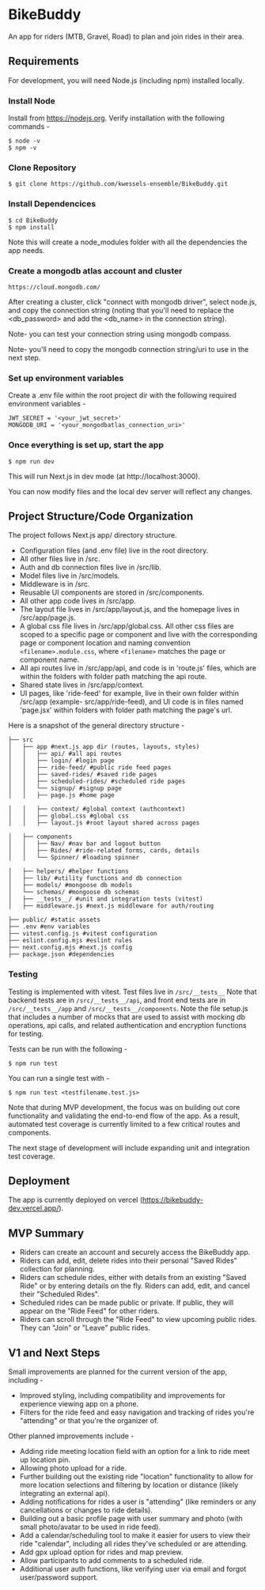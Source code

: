 # BikeBuddy

An app for riders (MTB, Gravel, Road) to plan and join rides in their area.

## Requirements

For development, you will need Node.js (including npm) installed locally.

### Install Node

Install from https://nodejs.org. Verify installation with the following commands -

    $ node -v
    $ npm -v

### Clone Repository

    $ git clone https://github.com/kwessels-ensemble/BikeBuddy.git

### Install Dependencices

    $ cd BikeBuddy
    $ npm install

Note this will create a node_modules folder with all the dependencies the app needs.

### Create a mongodb atlas account and cluster

    https://cloud.mongodb.com/

After creating a cluster, click "connect with mongodb driver", select node.js, and copy the connection string (noting that you'll need to replace the <db_password> and add the <db_name> in the connection string).

Note- you can test your connection string using mongodb compass.

Note- you'll need to copy the mongodb connection string/uri to use in the next step.

### Set up environment variables

Create a .env file within the root project dir with the following required environment variables -

    JWT_SECRET = '<your_jwt_secret>'
    MONGODB_URI = '<your_mongodbatlas_connection_uri>'

### Once everything is set up, start the app

    $ npm run dev

This will run Next.js in dev mode (at http://localhost:3000).

You can now modify files and the local dev server will reflect any changes.

## Project Structure/Code Organization

The project follows Next.js app/ directory structure.

- Configuration files (and .env file) live in the root directory.
- All other files live in /src.
- Auth and db connection files live in /src/lib.
- Model files live in /src/models.
- Middleware is in /src.
- Reusable UI components are stored in /src/components.
- All other app code lives in /src/app.
- The layout file lives in /src/app/layout.js, and the homepage lives in /src/app/page.js.
- A global css file lives in /src/app/global.css. All other css files are scoped to a specific page or component and live with the corresponding page or component location and naming convention `<filename>.module.css`, where `<filename>` matches the page or component name.
- All api routes live in /src/app/api, and code is in 'route.js' files, which are within the folders with folder path matching the api route.
- Shared state lives in /src/app/context.
- UI pages, like 'ride-feed' for example, live in their own folder within /src/app (example- src/app/ride-feed), and UI code is in files named 'page.jsx' within folders with folder path matching the page's url.

Here is a snapshot of the general directory structure -


    ├── src
    │   ├── app #next.js app dir (routes, layouts, styles)
    │   │   ├── api/ #all api routes
    │   │   ├── login/ #login page
    │   │   ├── ride-feed/ #public ride feed pages
    │   │   ├── saved-rides/ #saved ride pages
    │   │   ├── scheduled-rides/ #scheduled ride pages
    │   │   └── signup/ #signup page
    │   │   ├── page.js #home page

    │   │   ├── context/ #global context (authcontext)
    │   │   ├── global.css #global css
    │   │   ├── layout.js #root layout shared across pages

    │   ├── components
    │   │   ├── Nav/ #nav bar and logout button
    │   │   ├── Rides/ #ride-related forms, cards, details
    │   │   └── Spinner/ #loading spinner

    │   ├── helpers/ #helper functions
    │   ├── lib/ #utility functions and db connection
    │   ├── models/ #mongoose db models
    │   └── schemas/ #mongoose db schemas
    │   ├── __tests__/ #unit and integration tests (vitest)
    │   ├── middleware.js #next.js middleware for auth/routing

    ├── public/ #static assets
    ├── .env #env variables
    ├── vitest.config.js #vitest configuration
    ├── eslint.config.mjs #eslint rules
    ├── next.config.mjs #next.js config
    ├── package.json #dependencies


### Testing

Testing is implemented with vitest. Test files live in `/src/__tests__` Note that backend tests are in `/src/__tests__/api`, and front end tests are in `/src/__tests__/app` and `/src/__tests__/components`. Note the file setup.js that includes a number of mocks that are used to assist with mocking db operations, api calls, and related authentication and encryption functions for testing.

Tests can be run with the following -

    $ npm run test

You can run a single test with -

    $ npm run test <testfilename.test.js>

Note that during MVP development, the focus was on building out core functionality and validating the end-to-end flow of the app. As a result, automated test coverage is currently limited to a few critical routes and components.

The next stage of development will include expanding unit and integration test coverage.

## Deployment

The app is currently deployed on vercel (https://bikebuddy-dev.vercel.app/).

## MVP Summary
- Riders can create an account and securely access the BikeBuddy app.
- Riders can add, edit, delete rides into their personal "Saved Rides" collection for planning.
- Riders can schedule rides, either with details from an existing "Saved Ride" or by entering details on the fly. Riders can add, edit, and cancel their "Scheduled Rides".
- Scheduled rides can be made public or private. If public, they will appear on the "Ride Feed" for other riders.
- Riders can scroll through the "Ride Feed" to view upcoming public rides. They can "Join" or "Leave" public rides.

## V1 and Next Steps

Small improvements are planned for the current version of the app, including -
- Improved styling, including compatibility and improvements for experience viewing app on a phone.
- Filters for the ride feed and easy navigation and tracking of rides you're "attending" or that you're the organizer of.


Other planned improvements include -
- Adding ride meeting location field with an option for a link to ride meet up location pin.
- Allowing photo upload for a ride.
- Further building out the existing ride "location" functionality to allow for more location selections and filtering by location or distance (likely integrating an external api).
- Adding notifications for rides a user is "attending" (like reminders or any cancellations or changes to ride details).
- Building out a basic profile page with user summary and photo (with small photo/avatar to be used in ride feed).
- Add a calendar/scheduling tool to make it easier for users to view their ride "calendar", including all rides they've scheduled or are attending.
- Add gpx upload option for rides and map preview.
- Allow participants to add comments to a scheduled ride.
- Additional user auth functions, like verifying user via email and forgot user/password support.


